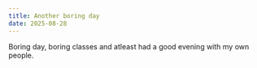 ```yaml
---
title: Another boring day
date: 2025-08-28
---
```

Boring day, boring classes and atleast had a good evening with my own people.
